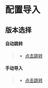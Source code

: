 # 配置导入
## 版本选择
#### 自动跳转
>- [点击跳转](https://www.nsloon.com/openloon/import?sub=https://raw.githubusercontent.com/YunZe-Official/Loon/refs/heads/master/Config.conf)
#### 手动导入
>- [点击跳转](https://raw.githubusercontent.com/YunZe-Official/Loon/refs/heads/master/Config.conf)
